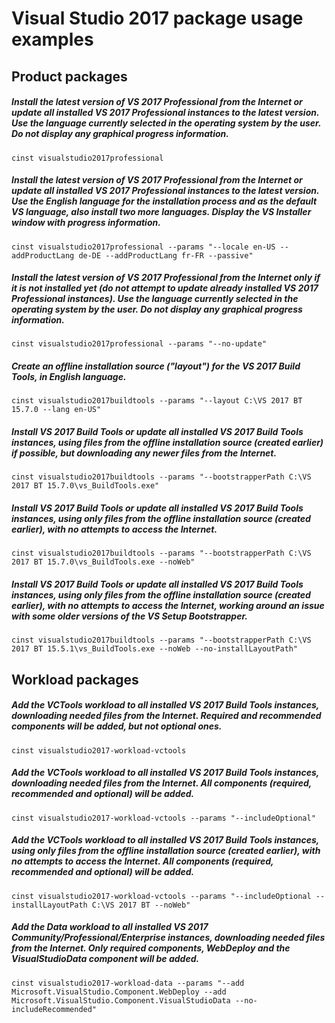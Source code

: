 # Visual Studio 2017 package usage examples

## Product packages

##### Install the latest version of VS 2017 Professional from the Internet or update all installed VS 2017 Professional instances to the latest version. Use the language currently selected in the operating system by the user. Do not display any graphical progress information.

    cinst visualstudio2017professional

##### Install the latest version of VS 2017 Professional from the Internet or update all installed VS 2017 Professional instances to the latest version. Use the English language for the installation process and as the default VS language, also install two more languages. Display the VS Installer window with progress information.

    cinst visualstudio2017professional --params "--locale en-US --addProductLang de-DE --addProductLang fr-FR --passive"

##### Install the latest version of VS 2017 Professional from the Internet only if it is not installed yet (do not attempt to update already installed VS 2017 Professional instances). Use the language currently selected in the operating system by the user. Do not display any graphical progress information.

    cinst visualstudio2017professional --params "--no-update"

##### Create an offline installation source ("layout") for the VS 2017 Build Tools, in English language.

    cinst visualstudio2017buildtools --params "--layout C:\VS 2017 BT 15.7.0 --lang en-US"

##### Install VS 2017 Build Tools or update all installed VS 2017 Build Tools instances, using files from the offline installation source (created earlier) if possible, but downloading any newer files from the Internet.

    cinst visualstudio2017buildtools --params "--bootstrapperPath C:\VS 2017 BT 15.7.0\vs_BuildTools.exe"

##### Install VS 2017 Build Tools or update all installed VS 2017 Build Tools instances, using only files from the offline installation source (created earlier), with no attempts to access the Internet.

    cinst visualstudio2017buildtools --params "--bootstrapperPath C:\VS 2017 BT 15.7.0\vs_BuildTools.exe --noWeb"

##### Install VS 2017 Build Tools or update all installed VS 2017 Build Tools instances, using only files from the offline installation source (created earlier), with no attempts to access the Internet, working around an issue with some older versions of the VS Setup Bootstrapper.

    cinst visualstudio2017buildtools --params "--bootstrapperPath C:\VS 2017 BT 15.5.1\vs_BuildTools.exe --noWeb --no-installLayoutPath"

## Workload packages

##### Add the VCTools workload to all installed VS 2017 Build Tools instances, downloading needed files from the Internet. Required and recommended components will be added, but not optional ones.

    cinst visualstudio2017-workload-vctools

##### Add the VCTools workload to all installed VS 2017 Build Tools instances, downloading needed files from the Internet. All components (required, recommended and optional) will be added.

    cinst visualstudio2017-workload-vctools --params "--includeOptional"

##### Add the VCTools workload to all installed VS 2017 Build Tools instances, using only files from the offline installation source (created earlier), with no attempts to access the Internet. All components (required, recommended and optional) will be added.

    cinst visualstudio2017-workload-vctools --params "--includeOptional --installLayoutPath C:\VS 2017 BT --noWeb"

##### Add the Data workload to all installed VS 2017 Community/Professional/Enterprise instances, downloading needed files from the Internet. Only required components, WebDeploy and the VisualStudioData component will be added.

    cinst visualstudio2017-workload-data --params "--add Microsoft.VisualStudio.Component.WebDeploy --add Microsoft.VisualStudio.Component.VisualStudioData --no-includeRecommended"
